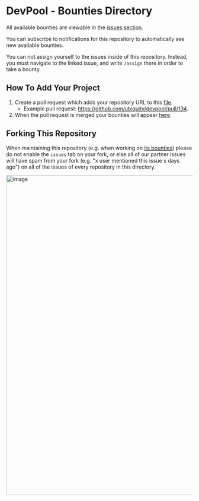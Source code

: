 # DevPool - Bounties Directory

All available bounties are viewable in the [issues section](https://github.com/ubiquity/devpool/issues).

You can subscribe to notifications for this repository to automatically see new available bounties.

You can not assign yourself to the issues inside of this repository. Instead, you must navigate to the linked issue, and write `/assign` there in order to take a bounty. 

## How To Add Your Project
1. Create a pull request which adds your repository URL to this [file](https://github.com/ubiquity/devpool/blob/development/projects.json).
    - Example pull request: https://github.com/ubiquity/devpool/pull/134.
2. When the pull request is merged your bounties will appear [here](https://github.com/ubiquity/devpool/issues).

## Forking This Repository

When maintaining this repository (e.g. when working on [its bounties](https://github.com/ubiquity/devpool-directory-bounties/issues)) please do not enable the `issues` tab on your fork, or else all of our partner issues will have spam from your fork (e.g. "x user mentioned this issue x days ago") on all of the issues of every repository in this directory. 

<img width="862" alt="image" src="https://github.com/ubiquity/devpool-directory/assets/4975670/c3db8f81-19ac-4aa4-9351-06c9a5fda77f">
